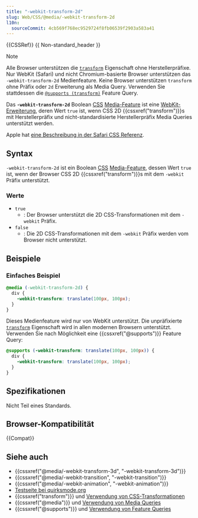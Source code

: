 ```yaml
---
title: "-webkit-transform-2d"
slug: Web/CSS/@media/-webkit-transform-2d
l10n:
  sourceCommit: 4cb569f768ec9529724f8fb06539f2903a583a41
---
```


{{CSSRef}} {{ Non-standard_header }}

> [!NOTE]
> Alle Browser unterstützen die [`transform`](/de/docs/Web/CSS/transform#browser_compatibility) Eigenschaft ohne Herstellerpräfixe. Nur WebKit (Safari) und nicht Chromium-basierte Browser unterstützen das `-webkit-transform-2d` Medienfeature. Keine Browser unterstützen `transform` ohne Präfix oder `2d` Erweiterung als Media Query. Verwenden Sie stattdessen die [`@supports (transform)`](/de/docs/Web/CSS/@supports) Feature Query.

Das **`-webkit-transform-2d`** Boolean [CSS](/de/docs/Web/CSS) [Media-Feature](/de/docs/Web/CSS/@media#media_features) ist eine [WebKit-Erweiterung](/de/docs/Web/CSS/WebKit_Extensions), deren Wert `true` ist, wenn CSS 2D {{cssxref("transform")}}s mit Herstellerpräfix und nicht-standardisierte Herstellerpräfix Media Queries unterstützt werden.

Apple hat [eine Beschreibung in der Safari CSS Referenz](https://developer.apple.com/library/archive/documentation/AppleApplications/Reference/SafariCSSRef/Articles/OtherStandardCSS3Features.html#//apple_ref/doc/uid/TP40007601-SW3).

## Syntax

`-webkit-transform-2d` ist ein Boolean [CSS](/de/docs/Web/CSS) [Media-Feature](/de/docs/Web/CSS/@media#media_features), dessen Wert `true` ist, wenn der Browser CSS 2D {{cssxref("transform")}}s mit dem `-webkit` Präfix unterstützt.

### Werte

- `true`
  - : Der Browser unterstützt die 2D CSS-Transformationen mit dem `-webkit` Präfix.
- `false`
  - : Die 2D CSS-Transformationen mit dem `-webkit` Präfix werden vom Browser nicht unterstützt.

## Beispiele

### Einfaches Beispiel

```css
@media (-webkit-transform-2d) {
  div {
    -webkit-transform: translate(100px, 100px);
  }
}
```

Dieses Medienfeature wird nur von WebKit unterstützt. Die unpräfixierte [`transform`](/de/docs/Web/CSS/transform) Eigenschaft wird in allen modernen Browsern unterstützt. Verwenden Sie nach Möglichkeit eine {{cssxref("@supports")}} Feature Query:

```css
@supports (-webkit-transform: translate(100px, 100px)) {
  div {
    -webkit-transform: translate(100px, 100px);
  }
}
```

## Spezifikationen

Nicht Teil eines Standards.

## Browser-Kompatibilität

{{Compat}}

## Siehe auch

- {{cssxref("@media/-webkit-transform-3d", "-webkit-transform-3d")}}
- {{cssxref("@media/-webkit-transition", "-webkit-transition")}}
- {{cssxref("@media/-webkit-animation", "-webkit-animation")}}
- [Testseite bei quirksmode.org](https://www.quirksmode.org/css/tests/mediaqueries/animation.html)
- {{cssxref("transform")}} und [Verwendung von CSS-Transformationen](/de/docs/Web/CSS/CSS_transforms/Using_CSS_transforms)
- {{cssxref("@media")}} und [Verwendung von Media Queries](/de/docs/Web/CSS/CSS_media_queries/Using_media_queries)
- {{cssxref("@supports")}} und [Verwendung von Feature Queries](/de/docs/Web/CSS/CSS_conditional_rules/Using_feature_queries)
